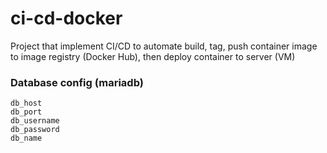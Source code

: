 # ci-cd-docker
Project that implement CI/CD to automate build, tag, push container image to image registry (Docker Hub), then deploy container to server (VM)

### Database config (mariadb)
```
db_host
db_port
db_username
db_password
db_name
```
